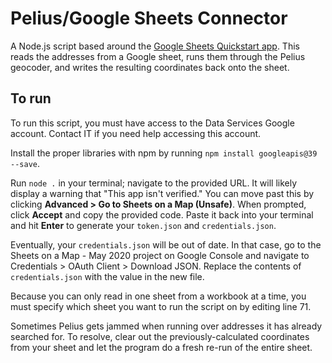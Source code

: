 # Pelius/Google Sheets Connector
A Node.js script based around the [Google Sheets Quickstart app](https://developers.google.com/sheets/api/quickstart/nodejs). This reads the addresses from a Google sheet, runs them through the Pelius geocoder, and writes the resulting coordinates back onto the sheet.

## To run
To run this script, you must have access to the Data Services Google account. Contact IT if you need help accessing this account.

Install the proper libraries with npm by running `npm install googleapis@39 --save`.

Run `node .` in your terminal; navigate to the provided URL. It will likely display a warning that "This app isn't verified." You can move past this by clicking **Advanced > Go to Sheets on a Map (Unsafe)**. When prompted, click **Accept** and copy the provided code. Paste it back into your terminal and hit **Enter** to generate your `token.json` and `credentials.json`.

Eventually, your `credentials.json` will be out of date. In that case, go to the Sheets on a Map - May 2020 project on Google Console and navigate to Credentials > OAuth Client > Download JSON. Replace the contents of `credentials.json` with the value in the new file.

Because you can only read in one sheet from a workbook at a time, you must specify which sheet you want to run the script on by editing line 71.

Sometimes Pelius gets jammed when running over addresses it has already searched for. To resolve, clear out the previously-calculated coordinates from your sheet and let the program do a fresh re-run of the entire sheet.